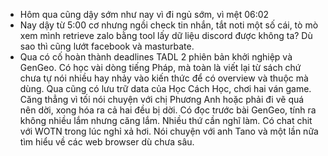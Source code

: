 - Hôm qua cũng dậy sớm như nay vì đi ngủ sớm, vì mệt 06:02
- Nay dậy từ 5:00 cơ nhưng ngồi check tin nhắn, tắt noti một số cái, tò mò xem mình retrieve zalo bằng tool lấy dữ liệu discord được không ta? Dù sao thì cũng lướt facebook và masturbate.
- Qua có cố hoàn thành deadlines TADL 2 phiên bản khởi nghiệp và GenGeo. Có học vài dòng tiếng Pháp, mà toàn là viết lại từ sách chứ chưa tự nói nhiều hay nhảy vào kiến thức để có overview và thuộc mà dùng. Qua cũng có lưu trữ data của Học Cách Học, chơi hai ván game. Căng thẳng vì tối nói chuyện với chị Phương Anh hoặc phải đi vẽ quá nên dời, xong hóa ra cả hai đều bị dời. Có đọc trước bài GenGeo, tính ra không nhiều lắm nhưng căng lắm. Nhiều thứ cần nghĩ làm. Có chat chit với WOTN trong lúc nghỉ xả hơi. Nói chuyện với anh Tano và một lần nữa tìm hiểu về các web browser dù chưa sâu.